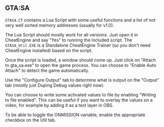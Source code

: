 
## GTA:SA
`GTASA.CT` contains a Lua Script with some useful functions and a list of not very well sorted memory addresses (usually for v1.0).

The Lua Script should mostly work for all versions. Just open it in CheatEngine and say "Yes" to running the included script. The `GTASA_Util.EXE` is a Standalone CheatEngine Trainer (so you don't need CheatEngine installed) based on the script.

Once the script is loaded, a window should come up. Just click on "Attach to gta_sa.exe" to open the game process. You can choose to "Enable Auto Attach" to detect the game automatically.

Use the "Configure Output" tab to determine what is output on the "Output" tab (mostly just Duping Debug values right now).

You can choose to write some activated values to file by enabling "Writing to file enabled". This can be useful if you want to overlay the values on a video, for example by adding it as a text layer in OBS.

To be able to toggle the ONMISSION variable, enable the appropriate checkbox on the Util tab.


